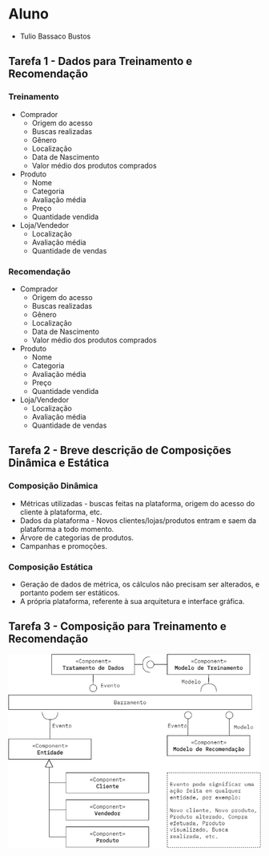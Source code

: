 # Aluno
* Tulio Bassaco Bustos

## Tarefa 1 - Dados para Treinamento e Recomendação

### Treinamento
* Comprador
  * Origem do acesso
  * Buscas realizadas
  * Gênero
  * Localização
  * Data de Nascimento
  * Valor médio dos produtos comprados
* Produto
  * Nome
  * Categoria
  * Avaliação média
  * Preço
  * Quantidade vendida
* Loja/Vendedor
  * Localização
  * Avaliação média
  * Quantidade de vendas

### Recomendação
* Comprador
  * Origem do acesso
  * Buscas realizadas
  * Gênero
  * Localização
  * Data de Nascimento
  * Valor médio dos produtos comprados
* Produto
  * Nome
  * Categoria
  * Avaliação média
  * Preço
  * Quantidade vendida
* Loja/Vendedor
  * Localização
  * Avaliação média
  * Quantidade de vendas

## Tarefa 2 - Breve descrição de Composições Dinâmica e Estática

### Composição Dinâmica

* Métricas utilizadas - buscas feitas na plataforma, origem do acesso do cliente à plataforma, etc.
* Dados da plataforma - Novos clientes/lojas/produtos entram e saem da plataforma a todo momento.
* Árvore de categorias de produtos.
* Campanhas e promoções.

### Composição Estática

* Geração de dados de métrica, os cálculos não precisam ser alterados, e portanto podem ser estáticos.
* A própria plataforma, referente à sua arquitetura e interface gráfica.

## Tarefa 3 - Composição para Treinamento e Recomendação

![image](imagens/Barramento.png)
